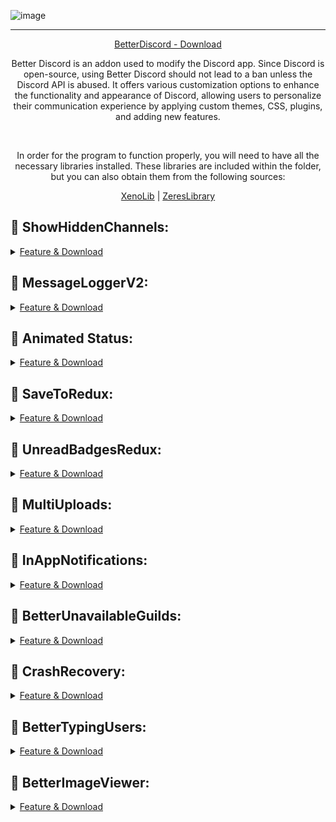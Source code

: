 ![image](https://i.postimg.cc/dVsyb3k4/New-Project.png)

---
<p align = "center">
  <a href = "https://docs.betterdiscord.app/users/getting-started/installation/">BetterDiscord - Download</a>
</p>

<p align="center">
Better Discord is an addon used to modify the Discord app. Since Discord is open-source, using Better Discord should not lead to a ban unless the Discord API is abused. It offers various customization options to enhance the functionality and appearance of Discord, allowing users to personalize their communication experience by applying custom themes, CSS, plugins, and adding new features.
    </p>

<br>

<p align="center">
In order for the program to function properly, you will need to have all the necessary libraries installed. These libraries are included within the folder, but you can also obtain them from the following sources:
    </p>
    
<div align="center">
    <a href="https://github.com/1Lighty/BetterDiscordPlugins/blob/master/Plugins/1XenoLib.plugin.js">XenoLib</a> | <a href="https://betterdiscord.app/Download?id=9">ZeresLibrary</a>
</div>





## 🔵 ShowHiddenChannels:

<details>
    <summary>
        <a href="https://github.com/BloodOnTop/DiscordPlugins/blob/main/ShowHiddenChannels.plugin.js">Feature & Download</a>
    </summary>
    ShowHiddenChannels is a plugin for BetterDiscord that allows users to view information about hidden channels in a Discord server, such as their name, description and which roles or users have access to these hidden channels. Please note that this plugin will not allow you to read the messages in these channels, it will only show you information about them. 
</details>


## 🔵 MessageLoggerV2:

<details>
    <summary>
        <a href="https://github.com/BloodOnTop/DiscordPlugins/blob/main/MessageLoggerV2.plugin.js">Feature & Download</a>
    </summary>
    Saves all deleted and purged messages, as well as all edit history and ghost pings. With highly configurable ignore options, and even restoring deleted messages after restarting Discord. Previously known as Message Logger / MessageLogger.
</details>

## 🔵 Animated Status:

<details>
    <summary>
        <a href="https://github.com/BloodOnTop/DiscordPlugins/blob/main/Animated_Status.plugin.js">Feature & Download</a>
    </summary>
    Allows you to save Custom Statuses as Quick Select. 
</details>


## 🔵 SaveToRedux:

<details>
    <summary>
        <a href="https://github.com/BloodOnTop/DiscordPlugins/blob/main/SaveToRedux.plugin.js">Feature & Download</a>
    </summary>
    Allows you to save images, videos, profile icons, server icons, reactions, emotes and custom status emotes to any folder quickly. Previously known as Save To / SaveTo. 
</details>


## 🔵 UnreadBadgesRedux:

<details>
    <summary>
        <a href="https://github.com/BloodOnTop/DiscordPlugins/blob/main/UnreadBadgesRedux.plugin.js">Feature & Download</a>
    </summary>
    Adds a number badge to server icons and channels. 
</details>


## 🔵 MultiUploads:

<details>
    <summary>
        <a href="https://github.com/BloodOnTop/DiscordPlugins/blob/main/MultiUploads.plugin.js">Feature & Download</a>
    </summary>
    Multiple uploads send in a single message, like on mobile. Hold shift while pressing the upload button to only upload one. Adds ability to paste multiple times. 
</details>


## 🔵 InAppNotifications:

<details>
    <summary>
        <a href="https://github.com/BloodOnTop/DiscordPlugins/blob/main/InAppNotifications.plugin.js">Feature & Download</a>
    </summary>
    Show a notification in Discord when someone sends a message, just like on mobile. 
</details>


## 🔵 BetterUnavailableGuilds:

<details>
    <summary>
        <a href="https://github.com/BloodOnTop/DiscordPlugins/blob/main/BetterUnavailableGuilds.plugin.js">Feature & Download</a>
    </summary>
    Makes unavailable guilds (servers) still show in the list, and be able to drag it around/interact with it. 
</details>


## 🔵 CrashRecovery:

<details>
    <summary>
        <a href="https://github.com/BloodOnTop/DiscordPlugins/blob/main/CrashRecovery.plugin.js">Feature & Download</a>
    </summary>
    Crash Recovery, in the event that your Discord crashes, the plugin enables you to get Discord back to a working state, without needing to reload at all. 
</details>


## 🔵 BetterTypingUsers:

<details>
    <summary>
        <a href="https://github.com/BloodOnTop/DiscordPlugins/blob/main/BetterTypingUsers.plugin.js">Feature & Download</a>
    </summary>
    Replaces "Several people are typing" with who is actually typing, plus "x others" if it can't fit. Number of shown people typing can be changed. 
</details>


## 🔵 BetterImageViewer:

<details>
    <summary>
        <a href="https://github.com/BloodOnTop/DiscordPlugins/blob/main/BetterImageViewer.plugin.js">Feature & Download</a>
    </summary>
    Move between images in the entire channel with arrow keys, image zoom enabled by clicking and holding, scroll wheel to zoom in and out, hold shift to change lens size. Image previews will look sharper no matter what scaling you have, and will take up as much space as possible. Also mentioned as Better Image Viewer. 
</details>

